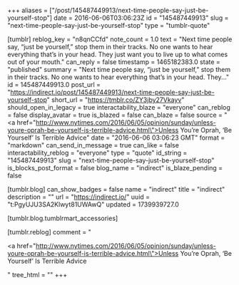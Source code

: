+++
aliases = ["/post/145487449913/next-time-people-say-just-be-yourself-stop"]
date = 2016-06-06T03:06:23Z
id = "145487449913"
slug = "next-time-people-say-just-be-yourself-stop"
type = "tumblr-quote"

[tumblr]
reblog_key = "n8qnCCfd"
note_count = 1.0
text = "Next time people say, “just be yourself,” stop them in their tracks. No one wants to hear everything that’s in your head. They just want you to live up to what comes out of your mouth."
can_reply = false
timestamp = 1465182383.0
state = "published"
summary = "Next time people say, “just be yourself,” stop them in their tracks. No one wants to hear everything that’s in your head. They..."
id = 145487449913.0
post_url = "https://indirect.io/post/145487449913/next-time-people-say-just-be-yourself-stop"
short_url = "https://tmblr.co/ZY3jby27Vkayv"
should_open_in_legacy = true
interactability_blaze = "everyone"
can_reblog = false
display_avatar = true
is_blazed = false
can_blaze = false
source = "<a href=\"http://www.nytimes.com/2016/06/05/opinion/sunday/unless-youre-oprah-be-yourself-is-terrible-advice.html\">Unless You’re Oprah, ‘Be Yourself’ Is Terrible Advice</a>"
date = "2016-06-06 03:06:23 GMT"
format = "markdown"
can_send_in_message = true
can_like = false
interactability_reblog = "everyone"
type = "quote"
id_string = "145487449913"
slug = "next-time-people-say-just-be-yourself-stop"
is_blocks_post_format = false
blog_name = "indirect"
is_blaze_pending = false

[tumblr.blog]
can_show_badges = false
name = "indirect"
title = "indirect"
description = ""
url = "https://indirect.io/"
uuid = "t:PgyUJU3SA2Klwyt81UWAwQ"
updated = 1739939727.0

[tumblr.blog.tumblrmart_accessories]

[tumblr.reblog]
comment = "<p><a href=\"http://www.nytimes.com/2016/06/05/opinion/sunday/unless-youre-oprah-be-yourself-is-terrible-advice.html\">Unless You’re Oprah, ‘Be Yourself’ Is Terrible Advice</a></p>"
tree_html = ""
+++
